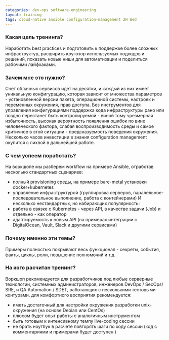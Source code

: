 ```yaml
---
categories: dev-ops software-engineering
layout: training
tags: cloud-native ansible configuration-management 2H Wed
---
```

### Какая цель тренинга?
Наработать best practices и подготовить к поддержке более сложных инфраструктур, расширить кругозор используемых подходов и решений, показать новые ниши для автоматизации и поделиться рабочими лайфхаками.

### Зачем мне это нужно?
Счет облачных сервисов идет на десятки, и каждый из них имеет уникальную конфигурацию, которая зависит от множества параметров - установленной версии пакета, операционной системы, настроек и переменных окружения, прав доступа. Без инструментов для управления конфигурациями поддержка кода инфраструктуры рано или поздно перестанет быть контролируемой - виной тому чрезмерная избыточность, высокая вероятность появления ошибок по вине человеческого фактора, слабая воспроизводимость среды и самое критичное в этой ситуации - предсказуемость поведения окружения. Несколько часов инвестиции в знания configuration management окупится с лихвой в дальнейшей работе.

### С чем успеем поработать?
На воркшопе мы разберем workflow на примере Ansible, отработав несколько стандартных сценариев:
- полный provisioning среды, на примере bare-metal установки docker+kubernetes 
- управление инфраструктурой (группировка серверов, паралельное-последовательное выполнение, работа с контейнерами)
И несколько нестандартных, но набирающих популярность:
- работа в связке с Kubernetes - через API, в качестве задачи (Job) и отдельно - как оператор 
- адаптируемость к новым API (на примерах интеграции с DigitalOcean, Vault, Slack и другими сервисами)

### Почему именно эти темы?
Примеры полностью покрывают весь функционал - секреты, события, факты, циклы, роли, повышение полномочий и т.д.

### На кого расчитан тренинг?
Воркшоп рекомендуется для разработчиков под любые серверные технологии, системных администраторов, инженеров DevOps / SecOps/ SRE, и QA Automation / SDET, работающих с несколькими тестовыми контурами.
для комфортного восприятия рекомендуется: 
- иметь достаточный для настройки окружения разработки unix-окружения (на основе Debian или CentOs)
- плюсом будет опыт работы с аналогичным инструментом
- быть готовым к интенсивному темпу live-coding сессии
- не брать ноутбук в расчете повторять шаги по ходу сессии (код с комментариями и примерами будет доступен )
